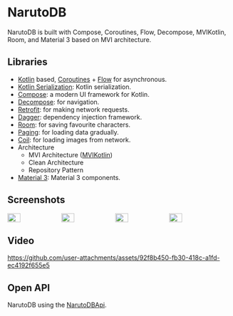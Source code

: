 # NarutoDB

NarutoDB is built with Compose, Coroutines, Flow, Decompose, MVIKotlin, Room, and Material 3 based on MVI architecture.

## Libraries
- [Kotlin](https://kotlinlang.org/) based, [Coroutines](https://github.com/Kotlin/kotlinx.coroutines) + [Flow](https://kotlin.github.io/kotlinx.coroutines/kotlinx-coroutines-core/kotlinx.coroutines.flow/) for asynchronous.
- [Kotlin Serialization](https://github.com/Kotlin/kotlinx.serialization): Kotlin serialization.
- [Compose](https://github.com/android/compose-samples): a modern UI framework for Kotlin.
- [Decompose](https://github.com/arkivanov/Decompose): for navigation.
- [Retrofit](https://github.com/square/retrofit): for making network requests.
- [Dagger](https://github.com/google/dagger): dependency injection framework.
- [Room](https://developer.android.com/jetpack/androidx/releases/room): for saving favourite characters.
- [Paging](https://developer.android.com/jetpack/androidx/releases/paging): for loading data gradually.
- [Coil](https://github.com/coil-kt/coil): for loading images from network.
- Architecture
    - MVI Architecture ([MVIKotlin](https://github.com/arkivanov/MVIKotlin/))
    - Clean Architecture
    - Repository Pattern
- [Material 3](https://m3.material.io/components): Material 3 components.

## Screenshots

<div style="display: flex; width: 100%">
<img src="https://github.com/user-attachments/assets/c680d017-80eb-4d8d-8250-d853536c750b" width="24%"/>
<img src="https://github.com/user-attachments/assets/26addaf4-11b7-4ad2-8450-2f1032487b0b" width="24%"/>
<img src="https://github.com/user-attachments/assets/edf25449-8896-454e-803f-0f0498b1c347" width="24%"/>
<img src="https://github.com/user-attachments/assets/91a874d7-fc56-4781-a505-fb1e60269501" width="24%"/>
</div>

## Video

https://github.com/user-attachments/assets/92f8b450-fb30-418c-a1fd-ec4192f655e5

## Open API

NarutoDB using the [NarutoDBApi](https://narutodb.xyz/).